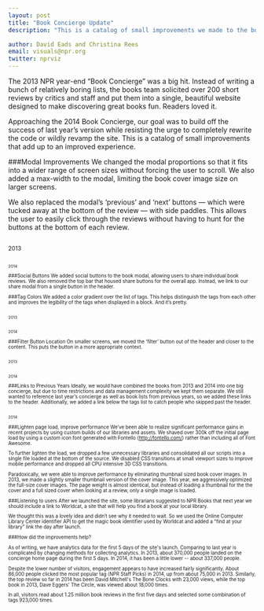 ```yaml
---
layout: post
title: "Book Concierge Update"
description: "This is a catalog of small improvements we made to the book concierge project from 2013 to 2014."

author: David Eads and Christina Rees
email: visuals@npr.org
twitter: nprviz
---
```

The 2013 NPR year-end “Book Concierge” was a big hit. Instead of writing a bunch of relatively boring lists, the books team solicited over 200 short reviews by critics and staff and put them into a single, beautiful website designed to make discovering great books fun. Readers loved it.

Approaching the 2014 Book Concierge, our goal was to build off the success of last year’s version while resisting the urge to completely rewrite the code or wildly revamp the site. This is a catalog of small improvements that add up to an improved experience.

###Modal Improvements
We changed the modal proportions so that it fits into a wider range of screen sizes without forcing the user to scroll. We also added a max-width to the modal, limiting the book cover image size on larger screens.

We also replaced the modal’s ‘previous’ and ‘next’ buttons &mdash; which were tucked away at the bottom of the review &mdash; with side paddles. This allows the user to easily click through the reviews without having to hunt for the buttons at the bottom of each review.

<img src="/img/posts/books14-image-size-2013.jpg" alt="">
<p><small>2013<small></p>

<img src="/img/posts/books14-image-size-2014.jpg" alt="">
<p><small>2014</small></p>

###Social Buttons
We added social buttons to the book modal, allowing users to share individual book reviews.
We also removed the top bar that housed share buttons for the overall app. Instead, we link to our share modal from a single button in the header.

###Tag Colors
We added a color gradient over the list of tags. This helps distinguish the tags from each other and improves the legibility of the tags when displayed in a block. And it’s pretty.

<div class="wrapper-image">
    <div class="col">
        <img src="/img/posts/books14-tags-2013.jpg" alt="">
        <p><small>2013</small></p>
    </div>
    <div class="col">
        <img src="/img/posts/books14-tags-2014.jpg" alt="">
        <p><small>2014</small></p>
    </div>
</div>

###Filter Button Location
On smaller screens, we moved the ‘filter’ button out of the header and closer to the content. This puts the button in a more appropriate context.

<div class="wrapper-image">
    <div class="col">
        <img src="/img/posts/books14-filter-2013.jpg" alt="">
        <p><small>2013</small></p>
    </div>
    <div class="col">
        <img src="/img/posts/books14-filter-2014.jpg" alt="">
        <p><small>2014</small></p>
    </div>
</div>

###Links to Previous Years
Ideally, we would have combined the books from 2013 and 2014 into one big concierge, but due to time restrictions and data management complexity we kept them separate. We still wanted to reference last year’s concierge as well as book lists from previous years, so we added these links to the header. Additionally, we added a link below the tags list to catch people who skipped past the header. 

<img src="/img/posts/books14-links-2014.jpg" alt="">
<p><small>2014</small></p>


###Lighten page load, improve performance
We’ve been able to realize significant performance gains in recent projects by using custom builds of our libraries and assets. We shaved over 300k off the initial page load by using a custom icon font generated with Fontello (http://fontello.com/) rather than including all of Font Awesome.

To further lighten the load, we dropped a few unnecessary libraries and consolidated all our scripts into a single file loaded at the bottom of the source. We disabled CSS transitions at small viewport sizes to improve mobile performance and dropped all CPU intensive 3D CSS transitions.

Paradoxically, we were able to improve performance by eliminating thumbnail sized book cover images. In 2013, we made a slightly smaller thumbnail version of the cover image. This year, we aggressively optimized the full-size cover images. The page weight is almost identical, but instead of loading a thumbnail for the the cover and a full sized cover when looking at a review, only a single image is loaded.

###Listening to users
After we launched the site, some librarians suggested to NPR Books that next year we should include a link to Worldcat, a site that will help you find a book at your local library.

We thought this was a lovely idea and didn’t see why it needed to wait.  So we used the Online Computer Library Center identifier API to get the magic book identifier used by Worldcat and added a “find at your library” link the day after launch.

###How did the improvements help?

As of writing, we have analytics data for the first 5 days of the site's launch. Comparing to last year is complicated by changing methods for collecting analytics. In 2013, about 370,000 people landed on the concierge home page during the first 5 days. In 2014, it has been a little lower -- about 337,000 people. 

Despite the lower number of visitors, engagement appears to have increased fairly significantly. About 86,000 people clicked the most popular tag (NPR Staff Picks) in 2014, up from about 75,000 in 2013. Similarly, the top review so far in 2014 has been David Mitchell's The Bone Clocks with 23,000 views, while the top book in 2013, Dave Eggers' The Circle, was viewed about 18,000 times.

In all, visitors read about 1.25 million book reviews in the first five days and selected some combination of tags 923,000 times.
